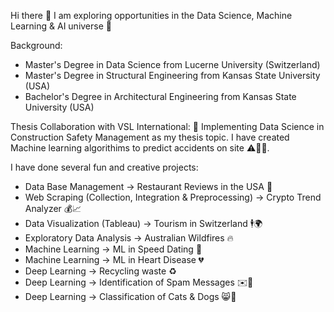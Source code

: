 Hi there 👋 
I am exploring opportunities in the Data Science, Machine Learning & AI universe 🌌

Background:

- Master's Degree in Data Science from Lucerne University (Switzerland)
- Master's Degree in Structural Engineering from Kansas State University (USA)
- Bachelor's Degree in Architectural Engineering from Kansas State University (USA)

Thesis Collaboration with VSL International: 
🔭 Implementing Data Science in Construction Safety Management as my thesis topic. I have created Machine learning algorithims to predict accidents on site ⚠️👷‍♂️.

I have done several fun and creative projects:

- Data Base Management -> Restaurant Reviews in the USA 🍴
- Web Scraping (Collection, Integration & Preprocessing) -> Crypto Trend Analyzer 💰📈
- Data Visualization (Tableau) -> Tourism in Switzerland 🕴🌍
- Exploratory Data Analysis -> Australian Wildfires 🔥
- Machine Learning -> ML in Speed Dating 💏
- Machine Learning -> ML in Heart Disease 💔
- Deep Learning -> Recycling waste ♻️
- Deep Learning -> Identification of Spam Messages ✉️🚫
- Deep Learning -> Classification of Cats & Dogs 😸🐶

